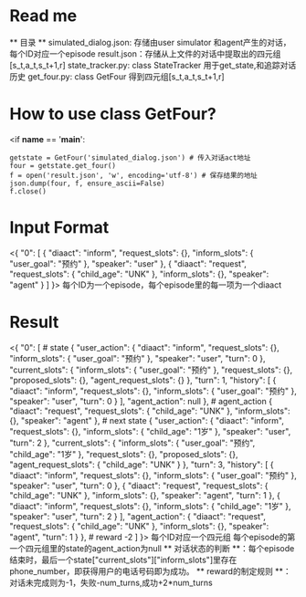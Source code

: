 # Read me
** 目录 **
simulated_dialog.json: 存储由user simulator 和agent产生的对话，每个ID对应一个episode
result.json：存储从上文件的对话中提取出的四元组[s_t,a_t,s_t+1,r]
state_tracker.py: class StateTracker 用于get_state,和追踪对话历史
get_four.py: class GetFour 得到四元组[s_t,a_t,s_t+1,r]
# How to use class GetFour?
<if __name__ == '__main__':

    getstate = GetFour('simulated_dialog.json') # 传入对话act地址
    four = getstate.get_four()
    f = open('result.json', 'w', encoding='utf-8') # 保存结果的地址
    json.dump(four, f, ensure_ascii=False)
    f.close()
>
# Input Format
<{
    "0": [
        {
            "diaact": "inform",
            "request_slots": {},
            "inform_slots": {
                "user_goal": "预约"
            },
            "speaker": "user"
        },
        {
            "diaact": "request",
            "request_slots": {
                "child_age": "UNK"
            },
            "inform_slots": {},
            "speaker": "agent"
        }
    ]
}>
每个ID为一个episode，每个episode里的每一项为一个diaact
# Result
<{
    "0": [
        # state
        {
            "user_action": {
                "diaact": "inform",
                "request_slots": {},
                "inform_slots": {
                    "user_goal": "预约"
                },
                "speaker": "user",
                "turn": 0
            },
            "current_slots": {
                "inform_slots": {
                    "user_goal": "预约"
                },
                "request_slots": {},
                "proposed_slots": {},
                "agent_request_slots": {}
            },
            "turn": 1,
            "history": [
                {
                    "diaact": "inform",
                    "request_slots": {},
                    "inform_slots": {
                        "user_goal": "预约"
                    },
                    "speaker": "user",
                    "turn": 0
                }
            ],
            "agent_action": null
        },
        # agent_action
        {
            "diaact": "request",
            "request_slots": {
                "child_age": "UNK"
            },
            "inform_slots": {},
            "speaker": "agent"
        },
        # next state
        {
            "user_action": {
                "diaact": "inform",
                "request_slots": {},
                "inform_slots": {
                    "child_age": "1岁"
                },
                "speaker": "user",
                "turn": 2
            },
            "current_slots": {
                "inform_slots": {
                    "user_goal": "预约",
                    "child_age": "1岁"
                },
                "request_slots": {},
                "proposed_slots": {},
                "agent_request_slots": {
                    "child_age": "UNK"
                }
            },
            "turn": 3,
            "history": [
                {
                    "diaact": "inform",
                    "request_slots": {},
                    "inform_slots": {
                        "user_goal": "预约"
                    },
                    "speaker": "user",
                    "turn": 0
                },
                {
                    "diaact": "request",
                    "request_slots": {
                        "child_age": "UNK"
                    },
                    "inform_slots": {},
                    "speaker": "agent",
                    "turn": 1
                },
                {
                    "diaact": "inform",
                    "request_slots": {},
                    "inform_slots": {
                        "child_age": "1岁"
                    },
                    "speaker": "user",
                    "turn": 2
                }
            ],
            "agent_action": {
                "diaact": "request",
                "request_slots": {
                    "child_age": "UNK"
                },
                "inform_slots": {},
                "speaker": "agent",
                "turn": 1
            }
        },
        # reward
        -2
    ]
}>
每个ID对应一个四元组
每个episode的第一个四元组里的state的agent_action为null
** 对话状态的判断 **：每个episode结束时，最后一个state["current_slots"]["inform_slots"]里存在phone_number，即获得用户的电话号码即为成功。
** reward的制定规则 **：对话未完成则为-1，失败-num_turns,成功+2*num_turns

